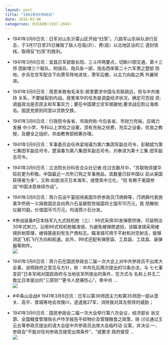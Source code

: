```yaml
---
layout: post
title: "1941年03月06日"
date: 2016-03-06
categories: 抗日战争(1937-1945)
---
```


<meta name="referrer" content="no-referrer" />

- 1941年3月6日讯：日军对山东沂蒙山区开始“扫荡”。八路军山东纵队进行反 击，于3月17日至25日摧毁了敌人在临(沂）、费(县）以北地区设的三 道封锁线，取得反“扫荡”的胜利。 

- 1941年3月6日讯：宜昌日军欲取长阳、三斗坪两要点，切断川鄂交通，第十三师 团新增三个联队，附骑兵、炮兵各一部，炮击西岸第二十六军萧之楚部 防地，步兵在空军配合下向萧军阵地进攻，萧军后撤，以主力向敌之两 外翼转进。 

- 1941年3月6日讯：周恩来致电毛泽东:居里要求中国与苏联疏远，但与中共维持 关系，不要破裂到内战。居里来华的任务是调査经济状况，确定可否投 资;调査政治是否民主和军事实力；要在中国建立空军根据地;要求战后割让海南岛。国民党原则同意以贷款交换。 

- 1941年3月6日讯：行政院令各省、市政府称:今后各省、市财力充裕，应竭力发展 中小学，专科以上学校之设置，须有充裕之经费，充实之设备，优良之教 授，及健全之组织，并由教育部统筹办理。 

- 1941年3月6日讯：军事委员会任命梁培璜为第六集团军副总司令，彭毓斌为第 七集团军副总司令，楚溪春为第八集团军副总司令，刘奉滨为第十三集 团军副总司令。 

- 1941年3月6日讯：立法院长孙科告合众社记者:在过去数月中，“苏联物资援华 较前更为积极。中国最近一次所订购之军事用品，其数量已较中国以 前从美国获得者为多”。又称:如欲消灭日本海军，或使其中立化，“则 有赖于美国参战“中国决意继续作战”。 

- 1941年3月6日讯：蒋介石设午宴招待美国华侨参政员邝炳舜等，邝炳舜代表旅 美华侨统一义捐救国总会向蒋介石呈献慰劳祖国将士国币10万元，医 院解剖仪器10副，价值国币15万元，均请蒋介石分发。 

- #参战装备#日本陆军九九式轻机枪（三）：99式采用30发弹匣供弹，可装明治30年式刺刀，沿用96式轻机枪瞄准镜，为避免被弹匣遮挡，该瞄准镜采用棱镜折射原理，棱镜基座刻有生产商标志。瞄准镜可用于平射和对空射击，能够测定飞机飞行方向和航速。此外，99式还配有弹匣袋、工具袋、工具盒、装弹器等附件。 <br/><img src="https://ww3.sinaimg.cn/large/aca367d8jw1f1mwv8ci9pj20dw0tp0ww.jpg" />

- 1941年3月6日讯：蒋介石在国民参政会二届一次大会上对中共参政员不出席大 会事，说明政府之意见与方针，称：中共先后两次提出的12条办法，与 七七事变前“日本军阀对国民政府与当地驻军所提出的条件，在方式与 名称上并无二致比日本提出的“三原则”“更令人悲痛伤心”。希中共  ... <br/><img src="https://ww2.sinaimg.cn/large/aca367d8jw1f1mv4mlfruj20c80bx0uf.jpg" />

- #中条山会战# 1941年3月6日讯：日军以第36师团主力和第35师团一部从壶关、高平、晋城等地会攻陵川，逐退我27军，消除我对其左侧背的威胁； 

- 1941年3月6日讯：国民参政会二届一次大会举行第六次会议，经济部长 翁文灏、全国粮食管理局长卢作孚报告平抑物价及管理粮食之政策，继 讨论通过王云五等参政员提出的请大会促中共参政员出席大会临时动 议案，并决议:一、参政会“不能对任何参政员接受出席条件”，“或要求 政府接受 ... <br/><img src="https://ww4.sinaimg.cn/large/aca367d8jw1f1mroe1757j20c809z75m.jpg" />


